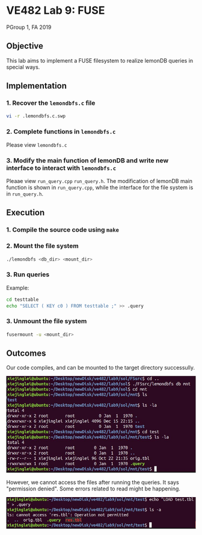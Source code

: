 # VE482 Lab 9: FUSE
PGroup 1, FA 2019

## Objective
This lab aims to implement a FUSE filesystem to realize lemonDB queries in special ways.

## Implementation

### 1. Recover the `lemondbfs.c` file
```bash
vi -r .lemondbfs.c.swp
```
### 2. Complete functions in `lemondbfs.c`
Please view `lemondbfs.c`

### 3. Modify the main function of lemonDB and write new interface to interact with `lemondbfs.c`
Pleaae view `run_query.cpp` `run_query.h`. The modification of lemonDB main function is shown in `run_query.cpp`, while the interface for the file system is in `run_query.h`.


## Execution
### 1. Compile the source code using `make`
### 2. Mount the file system
```bash
./lemondbfs <db_dir> <mount_dir>
```
### 3. Run queries
Example:
```bash
cd testtable
echo "SELECT ( KEY c0 ) FROM testtable ;" >> .query
```
### 3. Unmount the file system
```bash
fusermount -u <mount_dir>
```

## Outcomes
Our code compiles, and can be mounted to the target directory successully.

![avatar](mnt.JPG)

However, we cannot access the files after running the queries. It says "permission denied". Some errors related to read might be happening.

![avatar](pd.JPG)

